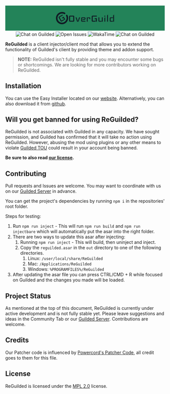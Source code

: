 <p align="center">
  <img src="https://raw.githubusercontent.com/exhausted-yami/OverGuild/main/logo/banner.png" alt="ReGuilded Logo" />
  <a style="text-decoration:none" href="https://guilded.gg/ReGuilded">
    <img src="https://img.shields.io/static/v1?label=Chat%20on&message=Guilded&style=flat-square&color=F5C400&logo=guilded&logoColor=white" alt="Chat on Guilded" />
  </a>
  <a style="text-decoration:none" href="https://github.com/ReGuilded/ReGuilded/issues">
    <img alt="Open Issues" src="https://img.shields.io/github/issues-raw/ReGuilded/ReGuilded?style=flat-square">
  </a>
  <a style="text-decoration:none" href="https://wakatime.com/badge/github/ReGuilded/ReGuilded">
    <img alt="WakaTime" src="https://wakatime.com/badge/github/ReGuilded/ReGuilded.svg">
  </a>
  <a style="text-decoration:none" href="https://guilded.gg/ReGuilded">
    <img src="https://img.shields.io/static/v1?label=Looking%20for&message=Contributors&style=flat-square&color=orange" alt="Chat on Guilded" />
  </a>
</p>

**ReGuilded** is a client injector/client mod that allows you to extend the functionality of Guilded's client by providing theme and addon support.

> **NOTE:** ReGuilded isn't fully stable and you may encounter some bugs or shortcomings. We are looking for more contributors working on ReGuilded.

## Installation

You can use the Easy Installer located on our [website](https://reguilded.dev/downloads).
Alternatively, you can also download it from [github](https://github.com/reguilded/reguilded-setup/releases).

## Will you get banned for using ReGuilded?

ReGuilded is not associated with Guilded in any capacity. We have sought permission, and Guilded has confirmed that it will take no action using ReGuilded. However, abusing the mod using plugins or any other means to violate [Guilded TOU](https://support.guilded.gg/hc/en-us/articles/360039728313-Terms-of-Use) could result in your account being banned.

**Be sure to also read [our license](https://github.com/ReGuilded/ReGuilded/blob/main/LICENSE).**

## Contributing

Pull requests and Issues are welcome. You may want to coordinate with us on our [Guilded Server](https://guilded.gg/ReGuilded) in advance.

You can get the project's dependencies by running `npm i` in the repositories' root folder.

Steps for testing:
1. Run `npm run inject` - This will run `npm run build` and `npm run injectbare` which will automatically put the asar into the right folder.
2. There are two ways to update this asar after injecting:
   1. Running `npm run inject` - This will build, then uninject and inject.
   2. Copy the `reguilded.asar` in the `out` directory to one of the following directories.
      1. Linux: `/user/local/share/ReGuilded`
      2. Mac: `/Applications/ReGuilded`
      3. Windows: `%PROGRAMFILES%/ReGuilded`
3. After updating the asar file you can press CTRL/CMD + R while focused on Guilded and the changes you made will be loaded.

## Project Status

As mentioned at the top of this document, ReGuilded is currently under active development and is not fully stable yet. Please leave suggestions and ideas in the Community Tab or our [Guilded Server](https://guilded.gg/ReGuilded). Contributions are welcome.

## Credits

Our Patcher code is influenced by [Powercord's Patcher Code](https://github.com/powercord-org/powercord/blob/1bf24bf87b417d22851a77d1e009d25cba493818/src/patcher.js), all credit goes to them for this file.

## License

ReGuilded is licensed under the [MPL 2.0](https://github.com/ReGuilded/ReGuilded/blob/main/LICENSE) license.
